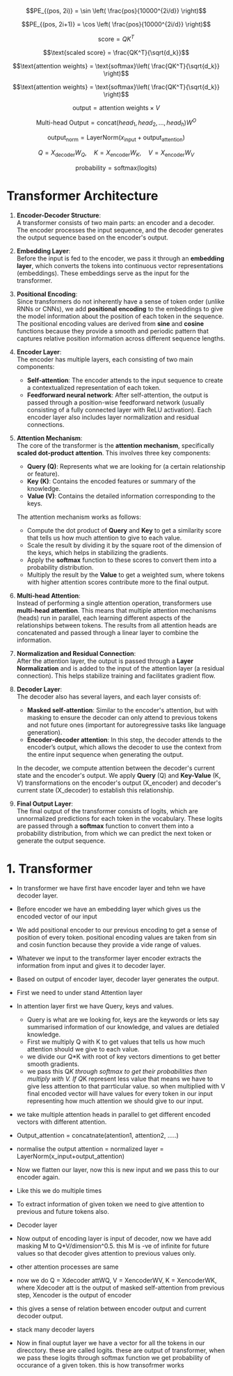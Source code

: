 ```math
PE_{(pos, 2i)} = \sin \left( \frac{pos}{10000^{2i/d}} \right)
```
```math
PE_{(pos, 2i+1)} = \cos \left( \frac{pos}{10000^{2i/d}} \right)
```
```math
\text{score} = QK^T
```
```math
\text{scaled score} = \frac{QK^T}{\sqrt{d_k}}
```
```math
\text{attention weights} = \text{softmax}\left( \frac{QK^T}{\sqrt{d_k}} \right)
```
```math
\text{attention weights} = \text{softmax}\left( \frac{QK^T}{\sqrt{d_k}} \right)
```
```math
\text{output} = \text{attention weights} \times V
```
```math
\text{Multi-head Output} = \text{concat}(head_1, head_2, ..., head_h)W^O
```
```math
\text{output}_{\text{norm}} = \text{LayerNorm}(x_{\text{input}} + \text{output}_{\text{attention}})
```
```math
Q = X_{\text{decoder}}W_Q, \quad K = X_{\text{encoder}}W_K, \quad V = X_{\text{encoder}}W_V
```
```math
\text{probability} = \text{softmax}(\text{logits})
```

# Transformer Architecture

1. **Encoder-Decoder Structure**:  
   A transformer consists of two main parts: an encoder and a decoder. The encoder processes the input sequence, and the decoder generates the output sequence based on the encoder's output.

2. **Embedding Layer**:  
   Before the input is fed to the encoder, we pass it through an **embedding layer**, which converts the tokens into continuous vector representations (embeddings). These embeddings serve as the input for the transformer.

3. **Positional Encoding**:  
   Since transformers do not inherently have a sense of token order (unlike RNNs or CNNs), we add **positional encoding** to the embeddings to give the model information about the position of each token in the sequence. The positional encoding values are derived from **sine** and **cosine** functions because they provide a smooth and periodic pattern that captures relative position information across different sequence lengths.

4. **Encoder Layer**:  
   The encoder has multiple layers, each consisting of two main components:
   - **Self-attention**: The encoder attends to the input sequence to create a contextualized representation of each token.
   - **Feedforward neural network**: After self-attention, the output is passed through a position-wise feedforward network (usually consisting of a fully connected layer with ReLU activation).
   Each encoder layer also includes layer normalization and residual connections.

5. **Attention Mechanism**:  
   The core of the transformer is the **attention mechanism**, specifically **scaled dot-product attention**. This involves three key components:
   - **Query (Q)**: Represents what we are looking for (a certain relationship or feature).
   - **Key (K)**: Contains the encoded features or summary of the knowledge.
   - **Value (V)**: Contains the detailed information corresponding to the keys.

   The attention mechanism works as follows:
   - Compute the dot product of **Query** and **Key** to get a similarity score that tells us how much attention to give to each value.
   - Scale the result by dividing it by the square root of the dimension of the keys, which helps in stabilizing the gradients.
   - Apply the **softmax** function to these scores to convert them into a probability distribution.
   - Multiply the result by the **Value** to get a weighted sum, where tokens with higher attention scores contribute more to the final output.

6. **Multi-head Attention**:  
   Instead of performing a single attention operation, transformers use **multi-head attention**. This means that multiple attention mechanisms (heads) run in parallel, each learning different aspects of the relationships between tokens. The results from all attention heads are concatenated and passed through a linear layer to combine the information.

7. **Normalization and Residual Connection**:  
   After the attention layer, the output is passed through a **Layer Normalization** and is added to the input of the attention layer (a residual connection). This helps stabilize training and facilitates gradient flow.

8. **Decoder Layer**:  
   The decoder also has several layers, and each layer consists of:
   - **Masked self-attention**: Similar to the encoder's attention, but with masking to ensure the decoder can only attend to previous tokens and not future ones (important for autoregressive tasks like language generation).
   - **Encoder-decoder attention**: In this step, the decoder attends to the encoder’s output, which allows the decoder to use the context from the entire input sequence when generating the output.

   In the decoder, we compute attention between the decoder's current state and the encoder's output. We apply **Query** (Q) and **Key-Value** (K, V) transformations on the encoder's output (X_encoder) and decoder's current state (X_decoder) to establish this relationship.

9. **Final Output Layer**:  
   The final output of the transformer consists of logits, which are unnormalized predictions for each token in the vocabulary. These logits are passed through a **softmax** function to convert them into a probability distribution, from which we can predict the next token or generate the output sequence.









# 1. Transformer
- In transformer we have first have encoder layer and tehn we have decoder layer.
- Before encoder we have an embedding layer which gives us the encoded vector of our input
- We add positional encoder to our previous encoding to get a sense of position of every token. positional encoding values are taken from sin and cosin function because they provide a vide range of values. 
- Whatever we input to the transformer layer encoder extracts the information from input and gives it to decoder layer.
- Based on output of encoder layer, decoder layer generates the output.
- First we need to under stand Attention layer
- In attention layer first we have Query, keys and values.
  - Query is what are we looking for, keys are the keywords or lets say summarised information of our knowledge, and values are detialed knowledge.
  - First we multiply Q with K to get values that tells us how much attention should we give to each value. 
  - we divide our Q*K with root of key vectors dimentions to get better smooth gradients.
  - we pass this Q*K through softmax to get their probabilities then multiply with V. If Q*K represent less value that means we have to give less attention to that parrticular value. so when multiplied with V final encoded vector will have values for every token in our input representing how much attention we should give to our input.
- we take multiple attention heads in parallel to get different encoded vectors with different attention.
- Output_attention = concatnate(atention1, attention2, .....)
- normalise the output attention = normalized layer = LayerNorm(x_input+output_attention)
- Now we flatten our layer, now this is new input and we pass this to our encoder again.
- Like this we do multiple times
- To extract information of given token we need to give attention to previous and future tokens also.

- Decoder layer
- Now output of encoding layer is input of decoder, now we have add masking M to Q*V/dimension^0.5. this M is -ve of infinite for future values so that decoder gives attention to previous values only.
- other attention processes are same
- now we do Q = Xdecoder attWQ, V = XencoderWV, K = XencoderWK, where Xdecoder att is the output of masked self-attention from previous step, Xencoder is the output of encoder
- this gives a sense of relation between encoder output and current decoder output.
- stack many decoder layers

- Now in final ouptut layer we have a vector for all the tokens in our direcctory. these are called logits. these are output of transformer, when we pass these logits through softmax function we get probability of occurance of a given token. this is how transofrmer works

